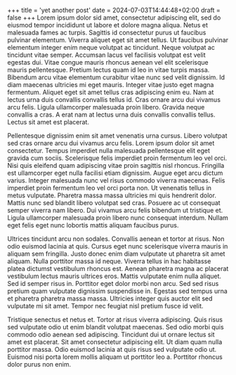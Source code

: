 +++
title = 'yet another post'
date = 2024-07-03T14:44:48+02:00
draft = false
+++
Lorem ipsum dolor sid amet, consectetur adipiscing elit, sed do
eiusmod tempor incididunt ut labore et dolore magna aliqua. Netus et
malesuada fames ac turpis. Sagittis id consectetur purus ut faucibus
pulvinar elementum. Viverra aliquet eget sit amet tellus. Ut faucibus
pulvinar elementum integer enim neque volutpat ac tincidunt. Neque
volutpat ac tincidunt vitae semper. Accumsan lacus vel facilisis
volutpat est velit egestas dui. Vitae congue mauris rhoncus aenean vel
elit scelerisque mauris pellentesque. Pretium lectus quam id leo in
vitae turpis massa. Bibendum arcu vitae elementum curabitur vitae nunc
sed velit dignissim. Id diam maecenas ultricies mi eget
mauris. Integer vitae justo eget magna fermentum. Aliquet eget sit
amet tellus cras adipiscing enim eu. Nam at lectus urna duis convallis
convallis tellus id. Cras ornare arcu dui vivamus arcu felis. Ligula
ullamcorper malesuada proin libero. Gravida neque convallis a cras. A
erat nam at lectus urna duis convallis convallis tellus. Lectus sit
amet est placerat.

Pellentesque dignissim enim sit amet venenatis urna cursus. Libero
volutpat sed cras ornare arcu dui vivamus arcu felis. Lorem ipsum
dolor sit amet consectetur. Tempus imperdiet nulla malesuada
pellentesque elit eget gravida cum sociis. Scelerisque felis imperdiet
proin fermentum leo vel orci. Nisi quis eleifend quam adipiscing vitae
proin sagittis nisl rhoncus. Fringilla est ullamcorper eget nulla
facilisi etiam dignissim. Augue eget arcu dictum varius. Integer
malesuada nunc vel risus commodo viverra maecenas. Felis imperdiet
proin fermentum leo vel orci porta non. Ut venenatis tellus in metus
vulputate. Pharetra massa massa ultricies mi quis hendrerit
dolor. Mattis nunc sed blandit libero volutpat sed cras. Posuere ac ut
consequat semper viverra nam libero. Dui vivamus arcu felis bibendum
ut tristique et. Ligula ullamcorper malesuada proin libero nunc
consequat interdum. Nullam eget felis eget nunc lobortis mattis
aliquam faucibus purus.

Ultrices tincidunt arcu non sodales. Convallis aenean et tortor at
risus. Non odio euismod lacinia at quis. Cursus eget nunc scelerisque
viverra mauris in aliquam sem fringilla. Justo donec enim diam
vulputate ut pharetra sit amet aliquam. Nulla porttitor massa id
neque. Viverra tellus in hac habitasse platea dictumst vestibulum
rhoncus est. Aenean pharetra magna ac placerat vestibulum lectus
mauris ultrices eros. Mattis vulputate enim nulla aliquet. Sed id
semper risus in. Porttitor eget dolor morbi non arcu. Sed sed risus
pretium quam vulputate dignissim suspendisse in. Egestas sed tempus
urna et pharetra pharetra massa massa. Ultricies integer quis auctor
elit sed vulputate mi sit amet. Tempor nec feugiat nisl pretium fusce
id velit.

Tristique senectus et netus et. Tortor at risus viverra
adipiscing. Quis risus sed vulputate odio ut enim blandit volutpat
maecenas. Sed odio morbi quis commodo odio aenean sed
adipiscing. Tincidunt dui ut ornare lectus sit amet est placerat. Sit
amet consectetur adipiscing elit. Ut diam quam nulla porttitor
massa. Odio euismod lacinia at quis risus sed vulputate odio
ut. Euismod nisi porta lorem mollis aliquam ut porttitor leo
a. Porttitor rhoncus dolor purus non enim.
